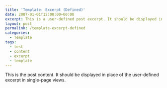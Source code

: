 ```yaml
---
title: 'Template: Excerpt (Defined)'
date: 2007-01-01T12:00:00+00:00
excerpt: This is a user-defined post excerpt. It should be displayed in place of the post content in archive-index pages.
layout: post
permalink: /template-excerpt-defined
categories:
  - Template
tags:
  - test
  - content
  - excerpt
  - template
---
```

This is the post content. It should be displayed in place of the user-defined excerpt in single-page views.
